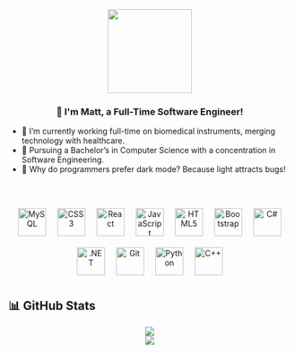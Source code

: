 <div align="center">
  <img src="https://avatars.githubusercontent.com/u/185431196?s=400&u=f33335c053b1d7e2d9eeb626b613062b853970d3&v=4" align="center" height="150" width="150" />
</div>

### <div align="center">👋 I'm Matt, a Full-Time Software Engineer!</div>

- 🔭 I’m currently working full-time on biomedical instruments, merging technology with healthcare.
- 🌱 Pursuing a Bachelor’s in Computer Science with a concentration in Software Engineering.
- 🐞 Why do programmers prefer dark mode? Because light attracts bugs!

<br/>

<div align="center" style="display: flex; flex-wrap: wrap; justify-content: center; margin: 20px 0;">
  <a href="https://www.mysql.com/" target="_blank"><img style="margin: 10px; border: none;" src="https://profilinator.rishav.dev/skills-assets/mysql-original-wordmark.svg" alt="MySQL" height="50" /></a>
  <a href="https://www.w3schools.com/css/" target="_blank"><img style="margin: 10px; border: none;" src="https://profilinator.rishav.dev/skills-assets/css3-original-wordmark.svg" alt="CSS3" height="50" /></a>
  <a href="https://reactjs.org/" target="_blank"><img style="margin: 10px; border: none;" src="https://profilinator.rishav.dev/skills-assets/react-original-wordmark.svg" alt="React" height="50" /></a>
  <a href="https://www.javascript.com/" target="_blank"><img style="margin: 10px; border: none;" src="https://profilinator.rishav.dev/skills-assets/javascript-original.svg" alt="JavaScript" height="50" /></a>
  <a href="https://en.wikipedia.org/wiki/HTML5" target="_blank"><img style="margin: 10px; border: none;" src="https://profilinator.rishav.dev/skills-assets/html5-original-wordmark.svg" alt="HTML5" height="50" /></a>
  <a href="https://getbootstrap.com/docs/3.4/javascript/" target="_blank"><img style="margin: 10px; border: none;" src="https://profilinator.rishav.dev/skills-assets/bootstrap-plain.svg" alt="Bootstrap" height="50" /></a>
  <a href="https://docs.microsoft.com/en-us/dotnet/csharp/" target="_blank"><img style="margin: 10px; border: none;" src="https://profilinator.rishav.dev/skills-assets/csharp-original.svg" alt="C#" height="50" /></a>
  <a href="https://dotnet.microsoft.com/download/dotnet-framework" target="_blank"><img style="margin: 10px; border: none;" src="https://profilinator.rishav.dev/skills-assets/dot-net-original-wordmark.svg" alt=".NET" height="50" /></a>
  <a href="https://github.com/" target="_blank"><img style="margin: 10px; border: none;" src="https://profilinator.rishav.dev/skills-assets/git-scm-icon.svg" alt="Git" height="50" /></a>
  <a href="https://www.python.org/" target="_blank"><img style="margin: 10px; border: none;" src="https://profilinator.rishav.dev/skills-assets/python-original.svg" alt="Python" height="50" /></a>
  <a href="https://www.cplusplus.com/" target="_blank"><img style="margin: 10px; border: none;" src="https://profilinator.rishav.dev/skills-assets/cplusplus-original.svg" alt="C++" height="50" /></a>
</div>

## 📊 GitHub Stats
<div align="center">
  <img src="https://github-readme-stats.vercel.app/api?username=404MattNotFound&show_icons=true&count_private=true&hide_border=true" align="center" />
</div>
<div align="center">
  <img src="https://komarev.com/ghpvc/?username=404MattNotFound&&style=flat-square" align="center" />
</div>
